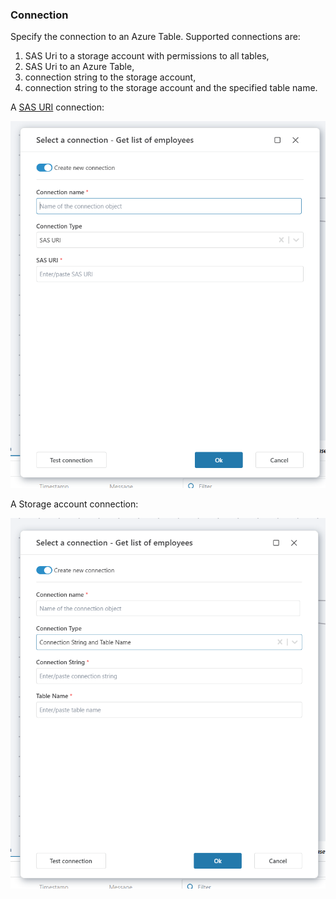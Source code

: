 
### Connection

Specify the connection to an Azure Table. Supported connections are:

1. SAS Uri to a storage account with permissions to all tables,
2. SAS Uri to an Azure Table,
3. connection string to the storage account,
4. connection string to the storage account and the specified table name.


A [SAS URI](https://learn.microsoft.com/en-us/azure/storage/common/storage-sas-overview) connection:

![img](../../../../images/flow/foreach-table-entity3.png)

A Storage account connection:

![img](../../../../images/flow/foreach-table-entity4.png)
